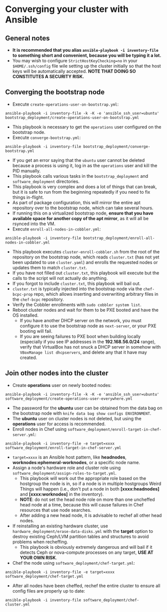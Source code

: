 Converging your cluster with Ansible
===

General notes
---
* **It is recommended that you alias `ansible-playbook -i inventory-file` to something short and convenient, because you will be typing it a lot.**
* You may wish to configure `StrictHostKeyChecking=no` in your `$HOME/.ssh/config` file wile setting up the cluster initially so that the host keys will be automatically accepted. **NOTE THAT DOING SO CONSTITUTES A SECURITY RISK.**

Converging the bootstrap node
---
* Execute `create-operations-user-on-bootstrap.yml`:
```
ansible-playbook -i inventory-file -k -K -e 'ansible_ssh_user=ubuntu' bootstrap_deployment/create-operations-user-on-bootstrap.yml
```
  * This playbook is necessary to get the `operations` user configured on the bootstrap node.
* Execute `converge-bootstrap.yml`:
```
ansible-playbook -i inventory-file bootstrap_deployment/converge-bootstrap.yml
```
  * If you get an error saying that the `ubuntu` user cannot be deleted because a process is using it, log in as the `operations` user and kill the PID manually.
  * This playbook calls various tasks in the `bootstrap_deployment` and `software_deployment` directories.
  * This playbook is very complex and does a lot of things that can break, but it is safe to run from the beginning repeatedly if you need to fix things in-flight.
  * As part of package configuration, this will mirror the entire apt repository over to the bootstrap node, which can take several hours.
  * If running this on a virtualized bootstrap node, **ensure that you have available space for another copy of the apt mirror**, as it will all be rsynced into the VM.
* Execute `enroll-all-nodes-in-cobbler.yml`:
```
ansible-playbook -i inventory-file bootstrap_deployment/enroll-all-nodes-in-cobbler.yml
```
  * This playbook executes `cluster-enroll-cobbler.sh` from the root of the repository on the bootstrap node, which reads `cluster.txt` (has not yet been updated to use `cluster.yaml`) and enrolls the requested nodes or updates them to match `cluster.txt`.
  * If you have not filled out `cluster.txt`, this playbook will execute but the calls to the script will not actually do anything.
  * If you forgot to include `cluster.txt`, this playbook will bail out.
  * `cluster.txt` is typically injected into the bootstrap node via the `chef-bcpc-prop` repo, which allows inserting and overwriting arbitrary files in the `chef-bcpc` repository.
  * Verify the Cobbler enrollments with `sudo cobbler system list`.
* Reboot cluster nodes and wait for them to be PXE booted and have the OS installed.
  * If you have another DHCP server on the network, you must configure it to use the bootstrap node as `next-server`, or your PXE booting will fail.
  * If you are seeing failures to PXE boot when building locally (especially if you see IP addresses in the **192.168.56.0/24** range), verify that VirtualBox has not snuck a DHCP server in somehow with `VBoxManage list dhcpservers`, and delete any that it have may created.

Join other nodes into the cluster
---
* Create **operations** user on newly booted nodes:
```
ansible-playbook -i inventory-file -k -K -e 'ansible_ssh_user=ubuntu' software_deployment/create-operations-user-everywhere.yml
```
  * The password for the **ubuntu** user can be obtained from the data bag on the bootstrap node with `knife data bag show configs ENVIRONMENT`.
  * The **ubuntu** user on cluster nodes is not deleted, but using the **operations** user for access is recommended.
* Enroll nodes in Chef using `software_deployment/enroll-target-in-chef-server.yml`:
```
ansible-playbook -i inventory-file -e target=xxxx software_deployment/enroll-target-in-chef-server.yml
```
  * `target=xxxx` is an Ansible host pattern, like **headnodes**, **worknodes:ephemeral-worknodes**, or a specific node name.
* Assign a node's hardware role and cluster role using `software_deployment/assign-roles-to-target.yml`.
  * This playbook will work out the appropriate role based on the hostgroup the node is in, so if a node is in multiple hostgroups Weird Things will happen (i.e., don't put a node in both **[xxxx:headnodes]** and **[xxxx:worknodes]** in the inventory).
  * **NOTE**: do not set the head node role on more than one uncheffed head node at a time, because this will cause failures in Chef resources that use node searches.
  * After adding a new head node, it is advisable to rechef all other head nodes.
* If reinstalling an existing hardware cluster, use `hardware_deployment/erase-data-disks.yml` with the **target** option to destroy existing Ceph/LVM partition tables and structures to avoid problems when recheffing.
  * This playbook is obviously extremely dangerous and will bail if it detects Ceph or nova-compute processes on any target, **USE AT YOUR OWN RISK**.
* Chef the node using `software_deployment/chef-target.yml`:
```
ansible-playbook -i inventory-file -e target=xxxx software_deployment/chef-target.yml
```
* After all nodes have been cheffed, rechef the entire cluster to ensure all config files are properly up to date:
```
ansible-playbook -i inventory-file software_deployment/chef-cluster.yml
```
